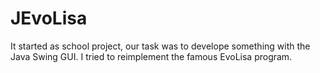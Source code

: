 # JEvoLisa

It started as school project, our task was to develope something with the Java Swing GUI. I tried to reimplement the famous EvoLisa program.
